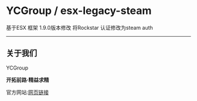 # YCGroup / esx-legacy-steam
基于ESX 框架 1.9.0版本修改
将Rockstar 认证修改为steam auth


***
## 关于我们
YCGroup

**开拓前路·精益求精**

官方网站:[网页链接](https://www.yc-epls.cn)
